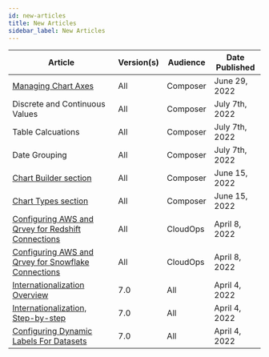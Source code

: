 ```yaml
---
id: new-articles
title: New Articles
sidebar_label: New Articles
---
```

<div style={{textAlign: "justify"}}>

| **Article** | **Version(s)** |**Audience**|  **Date Published** |
| --- | --- | --- |--- |
|<a href="/docs/ui-docs/chart-builder/chart-axes" target="_blank">Managing Chart Axes</a>|All|Composer| June 29, 2022|
|<a href="/docs/ui-docs/chart-builder/discrete-continuous-values" target="_blank"><a>Discrete and Continuous Values</a>|All|Composer| July 7th, 2022|
|<a href="/docs/ui-docs/chart-builder/table-calculations" target="_blank"><a>Table Calcuations</a>|All|Composer| July 7th, 2022|
|<a href="/docs/ui-docs/chart-builder/date-grouping" target="_blank"><a>Date Grouping</a>|All|Composer| July 7th, 2022|
|<a href="/docs/ui-docs/dataviews/chart-builder/how-to-use-chart-builder-documentation" target="_blank">Chart Builder section</a>|All|Composer| June 15, 2022|
|<a href="/docs/ui-docs/dataviews/chart-types/bar-charts" target="_blank">Chart Types section</a>|All|Composer| June 15, 2022|
|<a href="/docs/get-started/redshift-connections" target="_blank">Configuring AWS and Qrvey for Redshift Connections</a>|All|CloudOps| April 8, 2022|
|<a href="/docs/get-started/snowflake-connections" target="_blank">Configuring AWS and Qrvey for Snowflake Connections</a>|All|CloudOps| April 8, 2022|
|<a href="/docs/special-features/internationalization/overview" target="_blank">Internationalization Overview</a>|7.0|All| April 4, 2022|
|<a href="/docs/special-features/internationalization/step-by-step" target="_blank">Internationalization, Step-by-step</a>|7.0|All| April 4, 2022|
|<a href="/docs/special-features/internationalization/configure-dynamic-labels" target="_blank">Configuring Dynamic Labels For Datasets</a>|7.0|All| April 4, 2022|

</div>